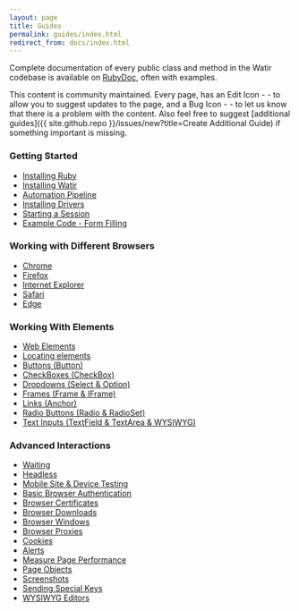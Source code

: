 ```yaml
---
layout: page    
title: Guides
permalink: guides/index.html
redirect_from: docs/index.html
---
```


<!--- TODO: Reorganize sections so there isn't a catch-all one at the end  --->
<!--- TODO: Add Guide for Element Collections Watir 6.6 --->
<!--- TODO: Add Guide for Adjacent Location (Watir 6.7, 6.2)  --->
<!--- TODO: Add Guide for Tables (Watir 6.7) --->
<!--- TODO: Add Guide for Label (Watir 6.8)  --->

<!--- TODO: Add Guide for Navigation  --->
<!--- TODO: Add Guide for working with JavaScript in Watir  --->
<!--- TODO: Add Guide for After Hooks  --->
<!--- TODO: Add Guide for Logger  Watir 6.6 & 6.12 --->
<!--- TODO: Add Guide for Element Flash  --->
<!--- TODO: Add Guide for Act - Wait - Act (6.4 & 6.11) --->

Complete documentation of every public class and method in the Watir codebase is
available on [RubyDoc](http://www.rubydoc.info/gems/watir), often with examples.
 
This content is community maintained. Every page, has an Edit Icon - <i class ='fas fa-edit' title = 'Edit Page'></i> - to
allow you to suggest updates to the page, and a Bug Icon - <i class ='fas fa-bug' title = 'Report Problem'></i> - to
let us know that there is a problem with the content. Also feel free to suggest
[additional guides]({{ site.github.repo }}/issues/new?title=Create Additional Guide) if something important is missing.

### Getting Started
* [Installing Ruby](../guides/ruby)
* [Installing Watir](../guides/installation)
* [Automation Pipeline](../guides/overview)
* [Installing Drivers](../guides/drivers)
* [Starting a Session](../guides/session)
* [Example Code - Form Filling](../guides/form-example)

### Working with Different Browsers
* [Chrome](../guides/chrome)
* [Firefox](../guides/firefox)
* [Internet Explorer](../guides/ie)
* [Safari](../guides/safari)
* [Edge](../guides/edge)

### Working With Elements
* [Web Elements](../guides/elements)
* [Locating elements](../guides/locating)
* [Buttons (Button)](../guides/buttons)
* [CheckBoxes (CheckBox)](../guides/checkboxes)
* [Dropdowns (Select & Option)](../guides/dropdowns)
* [Frames (Frame & IFrame)](../guides/frames)
* [Links (Anchor)](../guides/links)
* [Radio Buttons (Radio & RadioSet)](../guides/radios)
* [Text Inputs (TextField & TextArea & WYSIWYG)](../guides/text_inputs)

### Advanced Interactions
* [Waiting](../guides/waiting)
* [Headless](../guides/headless)
* [Mobile Site & Device Testing](../guides/mobile)
* [Basic Browser Authentication](../guides/authentication)
* [Browser Certificates](../guides/certificates)
* [Browser Downloads](../guides/downloads)
* [Browser Windows](../guides/windows)
* [Browser Proxies](../guides/proxies)
* [Cookies](../guides/cookies)
* [Alerts](../guides/alerts)
* [Measure Page Performance](../guides/performance)
* [Page Objects](../guides/page-objects)
* [Screenshots](../guides/screenshots)
* [Sending Special Keys](../guides/special-keys)
* [WYSIWYG Editors](../guides/wysiwyg)

